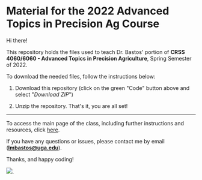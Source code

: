 # Material for the 2022 Advanced Topics in Precision Ag Course  

Hi there!

This repository holds the files used to teach Dr. Bastos' portion of **CRSS 4060/6060 - Advanced Topics in Precision Agriculture**, Spring Semester of 2022.  

To download the needed files, follow the instructions below:  
1. Download this repository (click on the green "Code" button above and select "*Download ZIP*")  

2. Unzip the repository. That's it, you are all set!  

--- 

To access the main page of the class, including further instructions and resources, click [here](https://agronomy.netlify.app/teaching/2022_crss_4060-6060/).  

If you have any questions or issues, please contact me by email (**lmbastos@uga.edu**).  

Thanks, and happy coding!  


![](https://www.pexels.com/photo/cotton-field-under-white-cloudy-sky-10287689/). 
